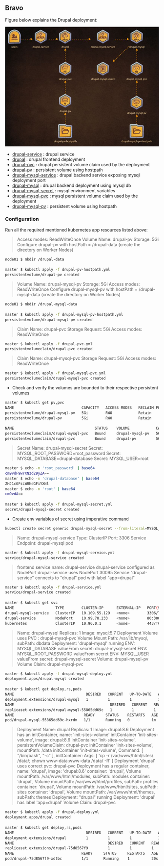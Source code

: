 ## Bravo

Figure below explains the Drupal deployment:

![Figure-Bravo](https://github.com/mhshamim/Game-of-Pods/blob/master/scenarios/Game-of-Pods-Bravo-Deploy.JPG?raw=true)

* [drupal-service](drupal-service.yml) : drupal service
* [drupal](drupal-deploy.yml) : drupal frontend deployment
* [drupal-pvc](drupal-pvc.yml) : drupal persistent volume claim used by the deployment
* [drupal-pv](drupal-pv-hostpath.yml) : persistent volume using hostpath
* [drupal-mysql-service](drupal-mysql-service.yml) : drupal backend service exposing mysql deployment port
* [drupal-mysql](drupal-mysql-deploy.yml) : drupal backend deployment using mysql db
* [drupal-mysql-secret](drupal-mysql-secret.yml) : mysql environment variables
* [drupal-mysql-pvc](drupal-mysql-pvc.yml) : mysql persistent volume claim used by the deployment
* [drupal-mysql-pv](drupal-mysql-pv-hostpath.yml) : persistent volume using hostpath


### Configuration

Run all the required mentioned kubernetes app resources listed above:


> Access modes: ReadWriteOnce
> Volume Name: drupal-pv
> Storage: 5Gi
> Configure drupal-pv with hostPath = /drupal-data (create the directory on Worker Nodes)

```sh
node01 $ mkdir /drupal-data

master $ kubectl apply -f drupal-pv-hostpath.yml
persistentvolume/drupal-pv created
```

> Volume Name: drupal-mysql-pv
> Storage: 5Gi
> Access modes: ReadWriteOnce
> Configure drupal-mysql-pv with hostPath = /drupal-mysql-data (create the directory on Worker Nodes)

```sh
node01 $ mkdir /drupal-mysql-data

master $ kubectl apply -f drupal-mysql-pv-hostpath.yml
persistentvolume/drupal-mysql-pv created
```

> Claim Name: drupal-pvc
> Storage Request: 5Gi
> Access modes: ReadWriteOnce

```sh
master $ kubectl apply -f drupal-pvc.yml
persistentvolumeclaim/drupal-pvc created
```

> Claim Name: drupal-mysql-pvc
> Storage Request: 5Gi
> Access modes: ReadWriteOnce

```sh
master $ kubectl apply -f drupal-mysql-pvc.yml
persistentvolumeclaim/drupal-mysql-pvc created
```
- Check and verify the volumes are bounded to their respective persistent volumes
```sh
master $ kubectl get pv,pvc
NAME                               CAPACITY   ACCESS MODES   RECLAIM POLICY   STATUS    CLAIM                      STORAGECLASS   REASON    AGE
persistentvolume/drupal-mysql-pv   5Gi        RWO            Retain           Bound     default/drupal-mysql-pvc                             38s
persistentvolume/drupal-pv         5Gi        RWO            Retain           Bound     default/drupal-pvc                                   1m

NAME                                     STATUS    VOLUME            CAPACITY   ACCESS MODES   STORAGECLASS   AGE
persistentvolumeclaim/drupal-mysql-pvc   Bound     drupal-mysql-pv   5Gi        RWO                           15s
persistentvolumeclaim/drupal-pvc         Bound     drupal-pv         5Gi        RWO                           22s
```

> Secret Name: drupal-mysql-secret
> Secret: MYSQL_ROOT_PASSWORD=root_password
> Secret: MYSQL_DATABASE=drupal-database
> Secret: MYSQL_USER=root

```sh
master $ echo -n 'root_password' | base64
cm9vdF9wYXNzd29yZA==
master $ echo -n 'drupal-database' | base64
ZHJ1cGFsLWRhdGFiYXNl
master $ echo -n 'root' | base64
cm9vdA==

master $ kubectl apply -f drupal-mysql-secret.yml
secret/drupal-mysql-secret created
```

- Create env variables of secret using imperative command

```sh
kubectl create secret generic drupal-mysql-secret --from-literal=MYSQL_ROOT_PASSWORD='root_password' --from-literal=MYSQL_DATABASE=drupal-database --from-literal=MYSQL_USER=root 
```

> Name: drupal-mysql-service
> Type: ClusterIP
> Port: 3306
> Service Endpoint: drupal-mysql pod

```sh
master $ kubectl apply -f drupal-mysql-service.yml
service/drupal-mysql-service created
```

> frontend service name: drupal-service
> drupal-service configured as NodePort
> drupal-service uses NodePort 30095
> Service "drupal-service" connects to "drupal" pod with label "app=drupal"

```sh
master $ kubectl apply -f drupal-service.yml
service/drupal-service created

master $ kubectl get svc
NAME                   TYPE        CLUSTER-IP      EXTERNAL-IP   PORT(S)        AGE
drupal-mysql-service   ClusterIP   10.109.55.129   <none>        3306/TCP       1m
drupal-service         NodePort    10.99.78.233    <none>        80:30095/TCP   1m
kubernetes             ClusterIP   10.96.0.1       <none>        443/TCP        1h
```

> Name: drupal-mysql
> Replicas: 1
> Image: mysql:5.7
> Deployment Volume uses PVC : drupal-mysql-pvc
> Volume Mount Path: /var/lib/mysql, subPath: dbdata
> Deployment: 'drupal-mysql' running
> ENV: MYSQL_DATABASE valueFrom secret: drupal-mysql-secret
> ENV: MYSQL_ROOT_PASSWORD valueFrom secret
> ENV: MYSQL_USER valueFrom secret: drupal-mysql-secret
> Volume: drupal-mysql-pv
> Volume Claim: drupal-mysql-pvc

```sh
master $ kubectl apply -f drupal-mysql-deploy.yml
deployment.apps/drupal-mysql created

master $ kubectl get deploy,rs,pods
NAME                                 DESIRED   CURRENT   UP-TO-DATE   AVAILABLE   AGE
deployment.extensions/drupal-mysql   1         1         1            1           1m
NAME                                            DESIRED   CURRENT   READY     AGE
replicaset.extensions/drupal-mysql-55865dd69c   1         1         1         1m
NAME                                READY     STATUS    RESTARTS   AGE
pod/drupal-mysql-55865dd69c-hxrdm   1/1       Running   0          1m
```

> Deployment Name: drupal
> Replicas: 1
> Image: drupal:8.6
> Deployment has an initContainer, name: 'init-sites-volume'
> initContainer 'init-sites-volume', image: drupal:8.6
> initContainer 'init-sites-volume', persistentVolumeClaim: drupal-pvc
> initContainer 'init-sites-volume', mountPath: /data
> initContainer 'init-sites-volume', Command: [ "/bin/bash", "-c" ], initContainer: Args: [ 'cp -r /var/www/html/sites/ /data/; chown www-data:www-data /data/ -R' ]
> Deployment 'drupal' uses correct pvc: drupal-pvc
> Deployment has a regular container, name: 'drupal', image: 'drupal:8.6'
> container: 'drupal', Volume mountPath: /var/www/html/modules, subPath: modules
> container: 'drupal', Volume mountPath: /var/www/html/profiles, subPath: profiles
> container: 'drupal', Volume mountPath: /var/www/html/sites, subPath: sites
> container: 'drupal', Volume mountPath: /var/www/html/themes, subPath: themes
> Deployment: "drupal" running
> Deployment: 'drupal' has label 'app=drupal'
> Volume Claim: drupal-pvc

```sh
master $ kubectl apply -f drupal-deploy.yml
deployment.apps/drupal created

master $ kubectl get deploy,rs,pods
NAME                                 DESIRED   CURRENT   UP-TO-DATE   AVAILABLE   AGE
deployment.extensions/drupal         1         1         1            1           20s
NAME                                           DESIRED   CURRENT   READY     AGE
replicaset.extensions/drupal-75d8567f9         1         1         1         20s
NAME                               READY     STATUS     RESTARTS   AGE
pod/drupal-75d8567f9-xdtbc         1/1       Running    1          20s
```
